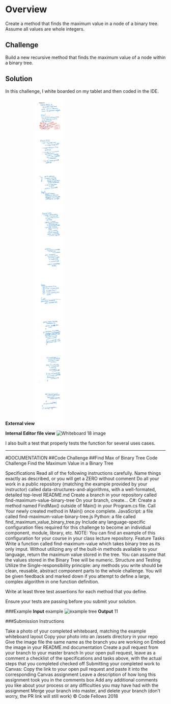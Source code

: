 # Overview

Create a method that finds the maximum value in a node of a binary tree. Assume all values are whole integers. 

## Challenge
Build a new recursive method that finds the maximum value of a node within a binary tree.

## Solution
In this challenge, I white boarded on my tablet and then coded in the IDE.

**External view**
![Whiteboard 18 image](https://github.com/FavoredFortune/data-structures-and-algorithms/blob/master/assets/Whiteboard18.png)

**Internal Editor file view**
![Whiteboard 18 image](/Users/sooz/codefellows/401Java/data-structures-and-algorithms/assets/Whiteboard18.png)

I also built a test that properly tests the function for several uses cases.

---------------------- 

#DOCUMENTATION
##Code Challenge
##Find Max of Binary Tree
Code Challenge
Find the Maximum Value in a Binary Tree

Specifications
Read all of the following instructions carefully. Name things exactly as described, or you will get a ZERO without comment
Do all your work in a public repository (matching the example provided by your instructor) called data-structures-and-algorithms, with a well-formated, detailed top-level README.md
Create a branch in your repository called find-maximum-value-binary-tree
On your branch, create…
C#: Create a method named FindMax() outside of Main() in your Program.cs file. Call Your newly created method in Main() once complete.
JavaScript: a file called find-maximum-value-binary-tree.js
Python: a file called find_maximum_value_binary_tree.py
Include any language-specific configuration files required for this challenge to become an individual component, module, library, etc.
NOTE: You can find an example of this configuration for your course in your class lecture repository.
Feature Tasks
Write a function called find-maximum-value which takes binary tree as its only imput. Without utilizing any of the built-in methods available to your language, return the maximum value stored in the tree. You can assume that the values stored in the Binary Tree will be numeric.
Structure and Testing
Utilize the Single-responsibility principle: any methods you write should be clean, reusable, abstract component parts to the whole challenge. You will be given feedback and marked down if you attempt to define a large, complex algorithm in one function definition.

Write at least three test assertions for each method that you define.

Ensure your tests are passing before you submit your solution.

###Example
**Input**
example
![example tree](/Users/sooz/codefellows/401Java/data-structures-and-algorithms/assets/binary-tree-maxfind.png)
**Output**
11



###Submission Instructions

Take a photo of your completed whiteboard, matching the example whiteboard layout
Copy your photo into an /assets directory in your repo
Give the image file the same name as the branch you are working on
Embed the image in your README.md documentation
Create a pull request from your branch to your master branch
In your open pull request, leave as a comment a checklist of the specifications and tasks above, with the actual steps that you completed checked off
Submitting your completed work to Canvas:
Copy the link to your open pull request and paste it into the corresponding Canvas assignment
Leave a description of how long this assignment took you in the comments box
Add any additional comments you like about your process or any difficulties you may have had with the assignment
Merge your branch into master, and delete your branch (don’t worry, the PR link will still work)
© Code Fellows 2018